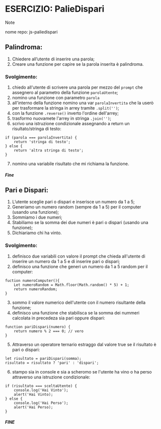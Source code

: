 # ESERCIZIO: PalieDispari

>[!NOTE]
>
> nome repo: js-paliedispari

## Palindroma:
1. Chiedere all’utente di inserire una parola;
2. Creare una funzione per capire se la parola inserita è palindroma.

### Svolgimento:
1. chiedo all'utente di scrivere una parola per mezzo del `prompt` che assegnero al parametro della funzione `parolaUtente`;
2. nomino una funzione con parametro `parola`
3. all'interno della funzione nomino una var `parolaInvertita` che la userò per trasformare la stringa in arrey tramite `.split('')`;
4. con la funzione `.reverse()` inverto l'ordine dell'arrey;
5. trasformo nuovamete l'arrey in stringa `.join('')`;
6. scrivo una istruzione condizionale assegnando a return un risultato/stringa di testo:
```
if (parola === parolaInvertita) {
    return 'stringa di testo';
} else {
    return 'altra stringa di testo';
}
```
7. nomino una variabile risultato che mi richiama la funzione.

##### Fine

## Pari e Dispari:
1. L’utente sceglie pari o dispari e inserisce un numero da 1 a 5;
2. Generiamo un numero random (sempre da 1 a 5) per il computer (usando una funzione);
3. Sommiamo i due numeri;
4. Stabiliamo se la somma dei due numeri è pari o dispari (usando una funzione);
5. Dichiariamo chi ha vinto.

### Svolgimento:
1. definisco due variabili con valore il prompt che chieda all'utente di inserire un numero da 1 a 5 e di inserire pari o dispari;
2. definisco una funzione che generi un numero da 1 a 5 random per il computer:
```
fuction numeroComputer(){
    Let numeroRandom = Math.floor(Math.random() * 5) + 1;
    return numeroRandom;
}
```
3. sommo il valore numerico dell'utente con il numero risultante della funzione;
4. definisco una funzione che stabilisca se la somma dei nummeri calcolata in precedeza sia pari oppure dispari:
```
function pariDispari(numero) {
    return numero % 2 === 0; // vero
}
```
5. Attraverso un operatore ternario estraggo dal valore true se il risultato è pari o dispari: 
```
let risultato = pariDispari(somma);
risultato = risultato ? 'pari' : 'dispari';
```
6. stampo sia in console e sia a scheromo se l'utente ha vino o ha perso attraverso una istruzione condizionale:
```
if (risultato === sceltaUtente) {
    console.log('Hai Vinto');
    alert('Hai Vinto);
} else {
    console.log('Hai Perso');
    alert('Hai Perso);
}
```

##### FINE
